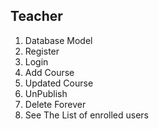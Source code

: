 ## Teacher

1. Database Model 
2. Register
3. Login
4. Add Course
5. Updated Course
6. UnPublish
7. Delete Forever
8. See The List of enrolled users




